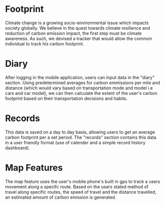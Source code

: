# Footprint
Climate change is a growing socio-environmental issue which impacts society globally. We believe in the quest towards climate resilience and reduction of carbon emission impact, the first step must be climate awareness. As such, we devised a tracker that would allow the common individual to track his carbon footprint. 
# Diary
After logging in the mobile application, users can input data in the "diary" section. Using predetermined averages for carbon emmissions per mile and distance (which would vary based on transportation mode and model i.e cars and car model), we can then calculate the extent of the user's carbon footprint based on their transportation decisions and habits. 
# Records
This data is saved on a day to day basis, allowing users to get an average carbon footprint per a set period. The "records" section contains this data in a user friendly format (use of calender and a simple record history dashboard). 
# Map Features
The map feature uses the user's mobile phone's built in gps to track a users movement along a specifc route. Based on the users stated method of travel along specific routes, the speed of travel and the distance travelled, an estimated amount of carbon emission is generated.
